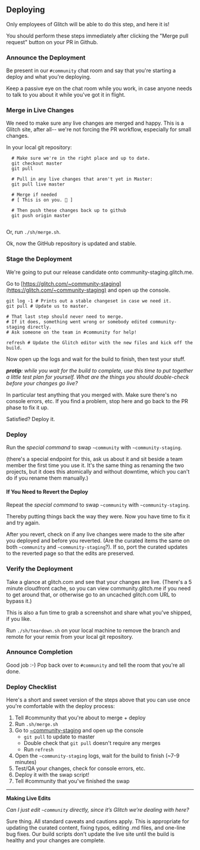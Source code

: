 Deploying
---------

Only employees of Glitch will be able to do this step, and here it is! 

You should perform these steps immediately after clicking the "Merge pull request" button on your PR in Github. 

### Announce the Deployment

Be present in our `#community` chat room and say that you're starting a deploy and what you're deploying.

Keep a passive eye on the chat room while you work, in case anyone needs to talk to you about it while you've got it in flight.

### Merge in Live Changes

We need to make sure any live changes are merged and happy.  This is a Glitch site, after all-- we're not forcing the PR workflow, especially for small changes.

In your local git repository:

```
  # Make sure we're in the right place and up to date.
  git checkout master
  git pull

  # Pull in any live changes that aren't yet in Master:
  git pull live master
  
  # Merge if needed
  # [ This is on you. 🐉 ]
  
  # Then push these changes back up to github
  git push origin master
  
``` 

Or, run `./sh/merge.sh`.

Ok, now the GitHub repository is updated and stable. 

### Stage the Deployment

We're going to put our release candidate onto community-staging.glitch.me.

Go to [https://glitch.com/~community-staging](https://glitch.com/~community-staging) and open up the console.
  ```
  git log -1 # Prints out a stable changeset in case we need it.
  git pull # Update us to master.
  
  # That last step should never need to merge.
  # If it does, something went wrong or somebody edited community-staging directly.
  # Ask someone on the team in #community for help!
  
  refresh # Update the Glitch editor with the new files and kick off the build.
  ```

Now open up the logs and wait for the build to finish, then test your stuff.

_**protip**: while you wait for the build to complete, use this time to put together a little test plan for yourself.  What are the things you should double-check before your changes go live?_

In particular test anything that you merged with.  Make sure there's no console errors, etc.  If you find a problem, stop here and go back to the PR phase to fix it up.

Satisfied?  Deploy it.

### Deploy

Run the _special command_ to swap `~community` with `~community-staging`.

(there's a special endpoint for this, ask us about it and sit beside a team member the first time you use it.   It's the same thing as renaming the two projects, but it does this atomically and without downtime, which you can't do if you rename them manually.)

#### If You Need to Revert the Deploy

Repeat the _special command_ to swap `~community` with `~community-staging`.

Thereby putting things back the way they were. Now you have time to fix it and try again. 

After you revert, check on if any live changes were made to the site after you deployed and before you reverted. (Are the curated items the same on both `~community` and `~community-staging`?).  If so, port the curated updates to the reverted page so that the edits are preserved.

### Verify the Deployment

Take a glance at glitch.com and see that your changes are live.
(There's a 5 minute cloudfront cache, so you can view community.glitch.me if you need to get around that, or otherwise go to an uncached glitch.com URL to bypass it.)

This is also a fun time to grab a screenshot and share what you've shipped, if you like.

Run `./sh/teardown.sh` on your local machine to remove the branch and remote for your remix from your local git repository.

### Announce Completion

Good job :-) Pop back over to `#community` and tell the room that you're all done.

### Deploy Checklist

Here's a short and sweet version of the steps above that you can use once you're comfortable with the deploy process:

1. Tell #community that you're about to merge + deploy
2. Run `.sh/merge.sh`
3. Go to [~community-staging](https://glitch.com/~community-staging) and open up the console
    - `git pull` to update to master
    - Double check that `git pull` doesn't require any merges
    - Run `refresh`
4. Open the `~community-staging` logs, wait for the build to finish (~7-9 minutes)
5. Test/QA your changes, check for console errors, etc.
6. Deploy it with the swap script!
7. Tell #community that you've finished the swap

--------------------

**Making Live Edits**

 _Can I just edit `~community` directly, since it’s Glitch we’re dealing with here?_
  
Sure thing. All standard caveats and cautions apply.  This is appropriate for updating the curated content, fixing typos, editing .md files, and one-line bug fixes. Our build scripts don't update the live site until the build is healthy and your changes are complete.